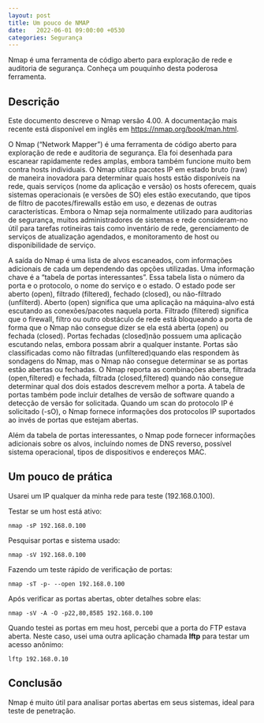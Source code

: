 ```yaml
---
layout: post
title: Um pouco de NMAP
date:   2022-06-01 09:00:00 +0530
categories: Segurança
---
```




Nmap é uma ferramenta de código aberto para exploração de rede e auditoria de segurança. Conheça um pouquinho desta poderosa ferramenta.



## Descrição

Este documento descreve o Nmap versão 4.00. A documentação mais recente está disponível em inglês em https://nmap.org/book/man.html.

O Nmap (“Network Mapper”) é uma ferramenta de código aberto para exploração de rede e auditoria de segurança. Ela foi desenhada para escanear rapidamente redes amplas, embora também funcione muito bem contra hosts individuais. O Nmap utiliza pacotes IP em estado bruto (raw) de maneira inovadora para determinar quais hosts estão disponíveis na rede, quais serviços (nome da aplicação e versão) os hosts oferecem, quais sistemas operacionais (e versões de SO) eles estão executando, que tipos de filtro de pacotes/firewalls estão em uso, e dezenas de outras características. Embora o Nmap seja normalmente utilizado para auditorias de segurança, muitos administradores de sistemas e rede consideram-no útil para tarefas rotineiras tais como inventário de rede, gerenciamento de serviços de atualização agendados, e monitoramento de host ou disponibilidade de serviço.

A saída do Nmap é uma lista de alvos escaneados, com informações adicionais de cada um dependendo das opções utilizadas. Uma informação chave é a “tabela de portas interessantes”. Essa tabela lista o número da porta e o protocolo, o nome do serviço e o estado. O estado pode ser aberto (open), filtrado (filtered), fechado (closed), ou não-filtrado (unfilterd). Aberto (open) significa que uma aplicação na máquina-alvo está escutando as conexões/pacotes naquela porta. Filtrado (filtered) significa que o firewall, filtro ou outro obstáculo de rede está bloqueando a porta de forma que o Nmap não consegue dizer se ela está aberta (open) ou fechada (closed). Portas fechadas (closed)não possuem uma aplicação escutando nelas, embora possam abrir a qualquer instante. Portas são classificadas como não filtradas (unfiltered)quando elas respondem às sondagens do Nmap, mas o Nmap não consegue determinar se as portas estão abertas ou fechadas. O Nmap reporta as combinações aberta, filtrada (open,filtered) e fechada, filtrada (closed,filtered) quando não consegue determinar qual dos dois estados descrevem melhor a porta. A tabela de portas também pode incluir detalhes de versão de software quando a detecção de versão for solicitada. Quando um scan do protocolo IP é solicitado (-sO), o Nmap fornece informações dos protocolos IP suportados ao invés de portas que estejam abertas.

Além da tabela de portas interessantes, o Nmap pode fornecer informações adicionais sobre os alvos, incluíndo nomes de DNS reverso, possível sistema operacional, tipos de dispositivos e endereços MAC.



## Um pouco de prática

Usarei um IP qualquer da minha rede para teste (192.168.0.100). 

Testar se um host está ativo:

```
nmap -sP 192.168.0.100
```

Pesquisar portas e sistema usado:

```
nmap -sV 192.168.0.100
```

Fazendo um teste rápido de verificação de portas:

```
nmap -sT -p- --open 192.168.0.100
```

Após verificar as portas abertas, obter detalhes sobre elas:

```
nmap -sV -A -O -p22,80,8585 192.168.0.100
```

Quando testei as portas em meu host, percebi que a porta do FTP estava aberta. Neste caso, usei uma outra aplicação chamada **lftp** para testar um acesso anônimo:

```
lftp 192.168.0.10
```



## Conclusão

Nmap é muito útil para analisar portas abertas em seus sistemas, ideal para teste de penetração. 
